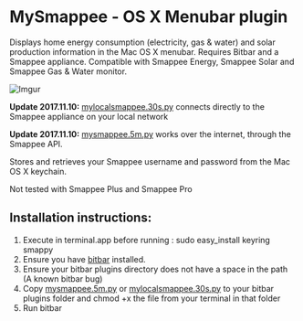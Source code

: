 
# MySmappee - OS X Menubar plugin

Displays home energy consumption (electricity, gas & water) and solar production information in the Mac OS X menubar. 
Requires Bitbar and a Smappee appliance. Compatible with Smappee Energy, Smappee Solar and Smappee Gas & Water monitor.  


![Imgur](https://i.imgur.com/gxrmefr.png)

**Update 2017.11.10:** [mylocalsmappee.30s.py](mylocalsmappee.30s.py) connects directly to the Smappee appliance on your local network

**Update 2017.11.10:** [mysmappee.5m.py](mysmappee.5m.py) works over the internet, through the Smappee API. 

Stores and retrieves your Smappee username and password from the Mac OS X keychain.

Not tested with Smappee Plus and Smappee Pro

## Installation instructions: 

1. Execute in terminal.app before running : sudo easy_install keyring smappy
2. Ensure you have [bitbar](https://github.com/matryer/bitbar/releases/latest) installed.
3. Ensure your bitbar plugins directory does not have a space in the path (A known bitbar bug)
4. Copy [mysmappee.5m.py](mysmappee.5m.py) or [mylocalsmappee.30s.py](mylocalsmappee.30s.py) to your bitbar plugins folder and chmod +x the file from your terminal in that folder
5. Run bitbar

